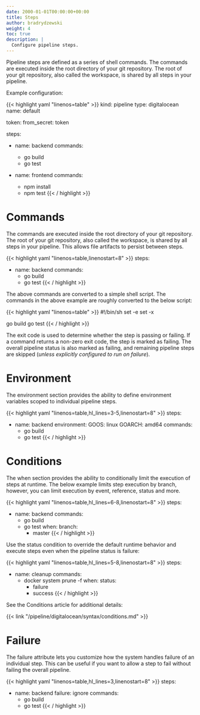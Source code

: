```yaml
---
date: 2000-01-01T00:00:00+00:00
title: Steps
author: bradrydzewski
weight: 4
toc: true
description: |
  Configure pipeline steps.
---
```


Pipeline steps are defined as a series of shell commands. The commands are executed inside the root directory of your git repository. The root of your git repository, also called the workspace, is shared by all steps in your pipeline.

Example configuration:

{{< highlight yaml "linenos=table" >}}
kind: pipeline
type: digitalocean
name: default

token:
  from_secret: token

steps:
- name: backend
  commands:
  - go build
  - go test

- name: frontend
  commands:
  - npm install
  - npm test
{{< / highlight >}}

# Commands

The commands are executed inside the root directory of your git repository. The root of your git repository, also called the workspace, is shared by all steps in your pipeline. This allows file artifacts to persist between steps.

{{< highlight yaml "linenos=table,linenostart=8" >}}
steps:
- name: backend
  commands:
  - go build
  - go test
{{< / highlight >}}

The above commands are converted to a simple shell script. The commands in the above example are roughly converted to the below script:

{{< highlight yaml "linenos=table" >}}
#!/bin/sh
set -e
set -x

go build
go test
{{< / highlight >}}

The exit code is used to determine whether the step is passing or failing. If a command returns a non-zero exit code, the step is marked as failing. The overall pipeline status is also marked as failing, and remaining pipeline steps are skipped (_unless explicitly configured to run on failure_).

# Environment

The environment section provides the ability to define environment variables scoped to individual pipeline steps.

{{< highlight yaml "linenos=table,hl_lines=3-5,linenostart=8" >}}
steps:
- name: backend
  environment:
    GOOS: linux
    GOARCH: amd64
  commands:
  - go build
  - go test
{{< / highlight >}}

<!--
See the Environment article for additional details:
TODO
-->

# Conditions

The when section provides the ability to conditionally limit the execution of steps at runtime. The below example limits step execution by branch, however, you can limit execution by event, reference, status and more.

{{< highlight yaml "linenos=table,hl_lines=6-8,linenostart=8" >}}
steps:
- name: backend
  commands:
  - go build
  - go test
  when:
    branch:
    - master
{{< / highlight >}}

Use the status condition to override the default runtime behavior and execute steps even when the pipeline status is failure:

{{< highlight yaml "linenos=table,hl_lines=5-8,linenostart=8" >}}
steps:
- name: cleanup
  commands:
  - docker system prune -f
  when:
    status:
    - failure
    - success
{{< / highlight >}}

See the Conditions article for additional details:

{{< link "/pipeline/digitalocean/syntax/conditions.md" >}}

# Failure

The failure attribute lets you customize how the system handles failure of an individual step. This can be useful if you want to allow a step to fail without failing the overall pipeline.

{{< highlight yaml "linenos=table,hl_lines=3,linenostart=8" >}}
steps:
- name: backend
  failure: ignore
  commands:
  - go build
  - go test
{{< / highlight >}}
